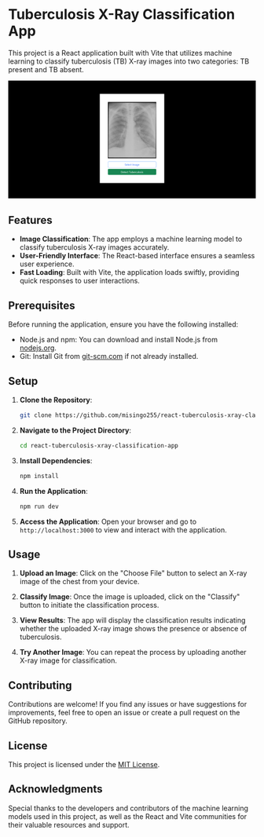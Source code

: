 # Tuberculosis X-Ray Classification App

This project is a React application built with Vite that utilizes machine learning to classify tuberculosis (TB) X-ray images into two categories: TB present and TB absent. 

![Skin Cancer Image Classification App](./images/screenshot.png)

## Features

- **Image Classification**: The app employs a machine learning model to classify tuberculosis X-ray images accurately.
- **User-Friendly Interface**: The React-based interface ensures a seamless user experience.
- **Fast Loading**: Built with Vite, the application loads swiftly, providing quick responses to user interactions.

## Prerequisites

Before running the application, ensure you have the following installed:

- Node.js and npm: You can download and install Node.js from [nodejs.org](https://nodejs.org/).
- Git: Install Git from [git-scm.com](https://git-scm.com/) if not already installed.

## Setup

1. **Clone the Repository**: 
    ```bash
    git clone https://github.com/misingo255/react-tuberculosis-xray-classification-app.git
    ```

2. **Navigate to the Project Directory**:
    ```bash
    cd react-tuberculosis-xray-classification-app
    ```

3. **Install Dependencies**:
    ```bash
    npm install
    ```

4. **Run the Application**:
    ```bash
    npm run dev
    ```

5. **Access the Application**:
   Open your browser and go to `http://localhost:3000` to view and interact with the application.

## Usage

1. **Upload an Image**: Click on the "Choose File" button to select an X-ray image of the chest from your device.

2. **Classify Image**: Once the image is uploaded, click on the "Classify" button to initiate the classification process.

3. **View Results**: The app will display the classification results indicating whether the uploaded X-ray image shows the presence or absence of tuberculosis.

4. **Try Another Image**: You can repeat the process by uploading another X-ray image for classification.

## Contributing

Contributions are welcome! If you find any issues or have suggestions for improvements, feel free to open an issue or create a pull request on the GitHub repository.

## License

This project is licensed under the [MIT License](LICENSE).

## Acknowledgments

Special thanks to the developers and contributors of the machine learning models used in this project, as well as the React and Vite communities for their valuable resources and support.
